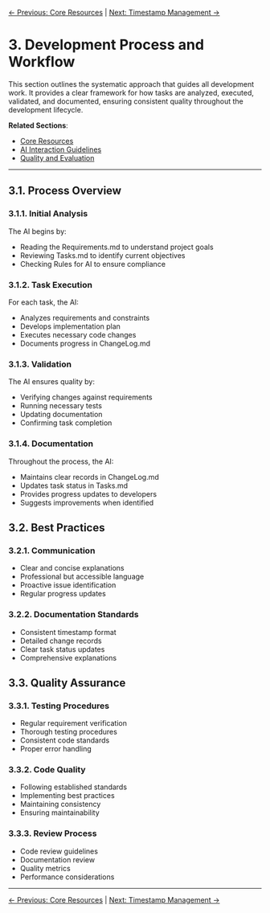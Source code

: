 [← Previous: Core Resources](./02_Core_Resources.md) | [Next: Timestamp Management →](./04_Timestamp_Management.md)

# 3. Development Process and Workflow

This section outlines the systematic approach that guides all development work. It provides a clear framework for how tasks are analyzed, executed, validated, and documented, ensuring consistent quality throughout the development lifecycle.

**Related Sections**:
- [Core Resources](./02_Core_Resources.md)
- [AI Interaction Guidelines](./05_AI_Interaction.md)
- [Quality and Evaluation](./07_Self_Evaluation.md)

---

## 3.1. Process Overview

### 3.1.1. Initial Analysis
The AI begins by:
- Reading the Requirements.md to understand project goals
- Reviewing Tasks.md to identify current objectives
- Checking Rules for AI to ensure compliance

### 3.1.2. Task Execution
For each task, the AI:
- Analyzes requirements and constraints
- Develops implementation plan
- Executes necessary code changes
- Documents progress in ChangeLog.md

### 3.1.3. Validation
The AI ensures quality by:
- Verifying changes against requirements
- Running necessary tests
- Updating documentation
- Confirming task completion

### 3.1.4. Documentation
Throughout the process, the AI:
- Maintains clear records in ChangeLog.md
- Updates task status in Tasks.md
- Provides progress updates to developers
- Suggests improvements when identified

## 3.2. Best Practices

### 3.2.1. Communication
- Clear and concise explanations
- Professional but accessible language
- Proactive issue identification
- Regular progress updates

### 3.2.2. Documentation Standards
- Consistent timestamp format
- Detailed change records
- Clear task status updates
- Comprehensive explanations

## 3.3. Quality Assurance

### 3.3.1. Testing Procedures
- Regular requirement verification
- Thorough testing procedures
- Consistent code standards
- Proper error handling

### 3.3.2. Code Quality
- Following established standards
- Implementing best practices
- Maintaining consistency
- Ensuring maintainability

### 3.3.3. Review Process
- Code review guidelines
- Documentation review
- Quality metrics
- Performance considerations

---

[← Previous: Core Resources](./02_Core_Resources.md) | [Next: Timestamp Management →](./04_Timestamp_Management.md) 